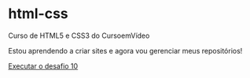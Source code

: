 # html-css
 Curso de HTML5 e CSS3 do CursoemVídeo

Estou aprendendo a criar sites e agora vou gerenciar meus repositórios!

<a href="https://joaodoprado.github.io/html-css/desafios/d010-2/index.html"> Executar o desafio 10